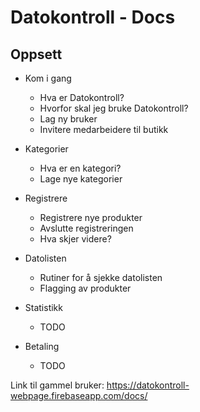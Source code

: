 # Datokontroll - Docs

## Oppsett

- Kom i gang
	- Hva er Datokontroll?
	- Hvorfor skal jeg bruke Datokontroll?
	- Lag ny bruker
	- Invitere medarbeidere til butikk

- Kategorier
	- Hva er en kategori?
	- Lage nye kategorier

- Registrere
	- Registrere nye produkter
	- Avslutte registreringen
	- Hva skjer videre?

- Datolisten
	- Rutiner for å sjekke datolisten
	- Flagging av produkter
	
- Statistikk
	- TODO
- Betaling
	- TODO
  
Link til gammel bruker: 
https://datokontroll-webpage.firebaseapp.com/docs/